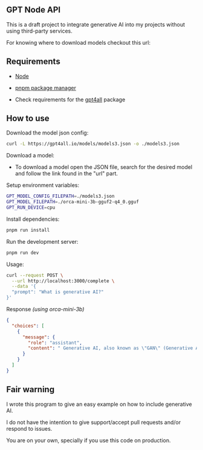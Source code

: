 ## GPT Node API

This is a draft project to integrate generative AI into my projects without using third-party services.

For knowing where to download models checkout this url:

## Requirements

- [Node](https://nodejs.org/en)

- [pnpm package manager](https://pnpm.io/)

- Check requirements for the [gpt4all](https://www.npmjs.com/package/gpt4all) package

## How to use

Download the model json config:

```sh
curl -L https://gpt4all.io/models/models3.json -o ./models3.json
```

Download a model:

- To download a model open the JSON file, search for the desired model and follow the link found in the "url" part.

Setup environment variables:

```sh
GPT_MODEL_CONFIG_FILEPATH=./models3.json
GPT_MODEL_FILEPATH=./orca-mini-3b-gguf2-q4_0.gguf
GPT_RUN_DEVICE=cpu
```

Install dependencies:

```sh
pnpm run install
```

Run the development server:

```sh
pnpm run dev
```

Usage:

```sh
curl --request POST \
  --url http://localhost:3000/complete \
  --data '{
  "prompt": "What is generative AI?"
}'
```

Response *(using orca-mini-3b)*
```json
{
  "choices": [
    {
      "message": {
        "role": "assistant",
        "content": " Generative AI, also known as \"GAN\" (Generative Adversarial Network) AI, is a type of machine learning that involves training two neural networks - one to generate new data, and another to classify that data - together. The goal of GAN AI is to create realistic data that can be used for training the neural networks. This technology is often used in image and video synthesis, but it can also be applied to other domains such as text generation, speech synthesis, and more."
      }
    }
  ]
}
```

## Fair warning

I wrote this program to give an easy example on how to include generative AI.

I do not have the intention to give support/accept pull requests and/or respond to issues.

You are on your own, specially if you use this code on production.
